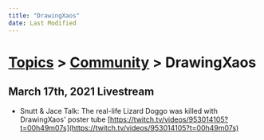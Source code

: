 ```yaml
---
title: "DrawingXaos"
date: Last Modified
---
```

# [Topics](../../topics.md) > [Community](../../topics/community.md) > DrawingXaos

## March 17th, 2021 Livestream
* Snutt & Jace Talk: The real-life Lizard Doggo was killed with DrawingXaos' poster tube [https://twitch.tv/videos/953014105?t=00h49m07s](https://twitch.tv/videos/953014105?t=00h49m07s)

